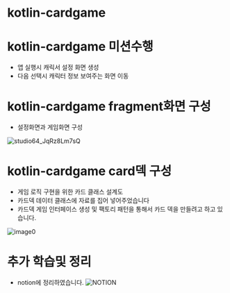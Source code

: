 # kotlin-cardgame

# kotlin-cardgame 미션수행

- 앱 실행시 캐릭서 설정 화면 생성
- 다음 선택시 캐릭터 정보 보여주는 화면 이동

# kotlin-cardgame fragment화면 구성

- 설정화면과 게임화면 구성

![studio64_JqRz8Lm7sQ](https://user-images.githubusercontent.com/83396157/155266240-164e27d3-9d5c-4895-83b7-b51006b2d783.gif)

# kotlin-cardgame card덱 구성

- 게임 로직 구현을 위한 카드 클래스 설계도
- 카드덱 데이터 클래스에 자료를 집어 넣어주었습니다
- 카드덱 게임 인터페이스 생성 및 팩토리 패턴을 통해서 카드 덱을 만들려고 하고 있습니다. 

![image0](https://user-images.githubusercontent.com/83396157/155649345-e6846231-bd3f-41da-a1ee-7318c9377813.jpeg)


# 추가 학습및 정리
- notion에 정리하였습니다.
![NOTION](https://cream-dead-621.notion.site/w2-26d8168127ec412186d5ffcd3d2970e0) 